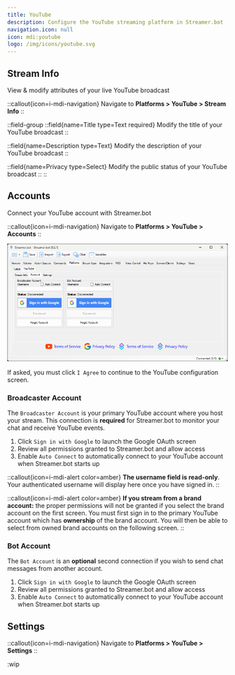 ```yaml
---
title: YouTube
description: Configure the YouTube streaming platform in Streamer.bot
navigation.icon: null
icon: mdi:youtube
logo: /img/icons/youtube.svg
---
```


## Stream Info
View & modify attributes of your live YouTube broadcast

::callout{icon=i-mdi-navigation}
Navigate to **Platforms > YouTube > Stream Info**
::

::field-group
  ::field{name=Title type=Text required}
  Modify the title of your YouTube broadcast
  ::

  ::field{name=Description type=Text}
  Modify the description of your YouTube broadcast
  ::

  ::field{name=Privacy type=Select}
  Modify the public status of your YouTube broadcast
  ::
::

## Accounts
Connect your YouTube account with Streamer.bot

::callout{icon=i-mdi-navigation}
Navigate to **Platforms > YouTube > Accounts**
::

![YouTube Account Configuration](assets/youtube-accounts.png)


If asked, you must click `I Agree` to continue to the YouTube configuration screen.

### Broadcaster Account
The `Broadcaster Account` is your primary YouTube account where you host your stream. This connection is **required** for Streamer.bot to monitor your chat and receive YouTube events.

1. Click `Sign in with Google` to launch the Google OAuth screen
2. Review all permissions granted to Streamer.bot and allow access
3. Enable `Auto Connect` to automatically connect to your YouTube account when Streamer.bot starts up

::callout{icon=i-mdi-alert color=amber}
**The username field is read-only**. Your authenticated username will display here once you have signed in.
::

::callout{icon=i-mdi-alert color=amber}
**If you stream from a brand account:** the proper permissions will not be granted if you select the brand account on the first screen.
You must first sign in to the primary YouTube account which has **ownership** of the brand account.
You will then be able to select from owned brand accounts on the following screen.
::

### Bot Account
The `Bot Account` is an **optional** second connection if you wish to send chat messages from another account.

1. Click `Sign in with Google` to launch the Google OAuth screen
2. Review all permissions granted to Streamer.bot and allow access
3. Enable `Auto Connect` to automatically connect to your YouTube account when Streamer.bot starts up

## Settings
::callout{icon=i-mdi-navigation}
Navigate to **Platforms > YouTube > Settings**
::

:wip